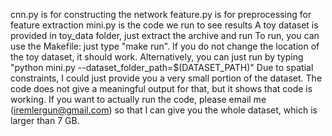 cnn.py is for constructing the network
feature.py is for preprocessing for feature extraction
mini.py is the code we run to see results
A toy dataset is provided in toy_data folder, just extract the archive and run
To run, you can use the Makefile: just type "make run". If you do not change the location of the toy dataset, it should work. 
Alternatively, you can just run by typing "python mini.py --dataset_folder_path=$(DATASET_PATH)" 
Due to spatial constraints, I could just provide you a very small portion of the dataset. The code does not give a meaningful output for that, but it shows that code is working. If you want to actually run the code, please email me (iremlergun@gmail.com) so that I can give you the whole dataset, which is larger than 7 GB.